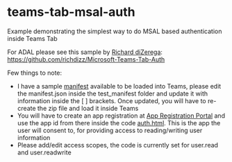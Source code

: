 # teams-tab-msal-auth
Example demonstrating the simplest way to do MSAL based authentication inside Teams Tab

For ADAL please see this sample by [Richard diZerega](https://github.com/richdizz): https://github.com/richdizz/Microsoft-Teams-Tab-Auth

Few things to note:

- I have a sample [manifest](https://github.com/paragppp/teams-tab-msal-auth/tree/master/manifest) available to be loaded into Teams, please edit the manifest.json inside the test_manifest folder and update it with information inside the [ ] brackets. Once updated, you will have to re-create the zip file and load it inside Teams
- You will have to create an app registration at [App Registration Portal](https://apps.dev.microsoft.com) and use the app id from there inside the code [auth.html](https://github.com/paragppp/teams-tab-msal-auth/blob/master/msalAuth/auth.html). This is the app the user will consent to, for providing access to reading/writing user information
- Please add/edit access scopes, the code is currently set for user.read and user.readwrite
